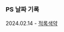 ### PS 날짜 기록
 
2024.02.14 - [적록색약]([docs/solution-request.md](https://www.acmicpc.net/problem/10026)https://www.acmicpc.net/problem/10026)
